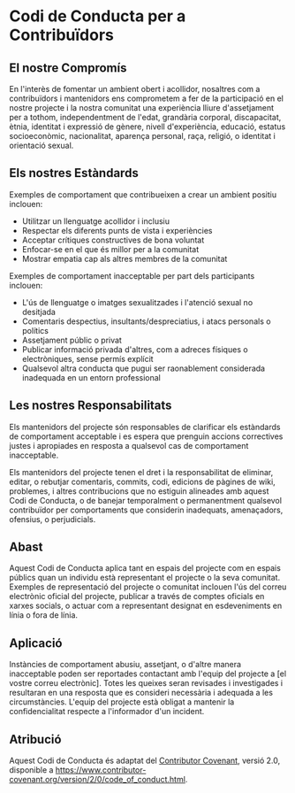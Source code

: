 # Codi de Conducta per a Contribuïdors

## El nostre Compromís

En l'interès de fomentar un ambient obert i acollidor, nosaltres com a contribuïdors i mantenidors ens comprometem a fer de la participació en el nostre projecte i la nostra comunitat una experiència lliure d'assetjament per a tothom, independentment de l'edat, grandària corporal, discapacitat, ètnia, identitat i expressió de gènere, nivell d'experiència, educació, estatus socioeconòmic, nacionalitat, aparença personal, raça, religió, o identitat i orientació sexual.

## Els nostres Estàndards

Exemples de comportament que contribueixen a crear un ambient positiu inclouen:

- Utilitzar un llenguatge acollidor i inclusiu
- Respectar els diferents punts de vista i experiències
- Acceptar crítiques constructives de bona voluntat
- Enfocar-se en el que és millor per a la comunitat
- Mostrar empatia cap als altres membres de la comunitat

Exemples de comportament inacceptable per part dels participants inclouen:

- L'ús de llenguatge o imatges sexualitzades i l'atenció sexual no desitjada
- Comentaris despectius, insultants/despreciatius, i atacs personals o polítics
- Assetjament públic o privat
- Publicar informació privada d'altres, com a adreces físiques o electròniques, sense permís explícit
- Qualsevol altra conducta que pugui ser raonablement considerada inadequada en un entorn professional

## Les nostres Responsabilitats

Els mantenidors del projecte són responsables de clarificar els estàndards de comportament acceptable i es espera que prenguin accions correctives justes i apropiades en resposta a qualsevol cas de comportament inacceptable.

Els mantenidors del projecte tenen el dret i la responsabilitat de eliminar, editar, o rebutjar comentaris, commits, codi, edicions de pàgines de wiki, problemes, i altres contribucions que no estiguin alineades amb aquest Codi de Conducta, o de banejar temporalment o permanentment qualsevol contribuïdor per comportaments que considerin inadequats, amenaçadors, ofensius, o perjudicials.

## Abast

Aquest Codi de Conducta aplica tant en espais del projecte com en espais públics quan un individu està representant el projecte o la seva comunitat. Exemples de representació del projecte o comunitat inclouen l'ús del correu electrònic oficial del projecte, publicar a través de comptes oficials en xarxes socials, o actuar com a representant designat en esdeveniments en línia o fora de línia.

## Aplicació

Instàncies de comportament abusiu, assetjant, o d'altre manera inacceptable poden ser reportades contactant amb l'equip del projecte a [el vostre correu electrònic]. Totes les queixes seran revisades i investigades i resultaran en una resposta que es consideri necessària i adequada a les circumstàncies. L'equip del projecte està obligat a mantenir la confidencialitat respecte a l'informador d'un incident.

## Atribució

Aquest Codi de Conducta és adaptat del [Contributor Covenant](https://www.contributor-covenant.org), versió 2.0, disponible a https://www.contributor-covenant.org/version/2/0/code_of_conduct.html.